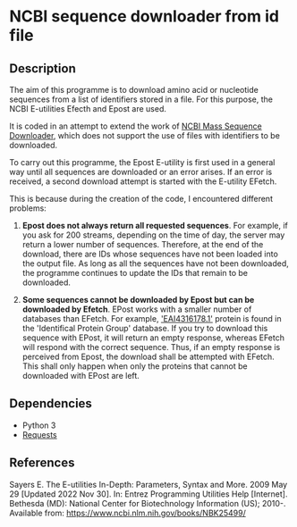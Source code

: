 # NCBI sequence downloader from id file

## Description

The aim of this programme is to download amino acid or nucleotide sequences from a list of identifiers stored in a file. For this purpose, the NCBI E-utilities Efecth and Epost are used.  

It is coded in an attempt to extend the work of [NCBI Mass Sequence Downloader](https://github.com/StuntsPT/NCBI_Mass_Downloader), which does not support the use of files with identifiers to be downloaded.

To carry out this programme, the Epost E-utility is first used in a general way until all sequences are downloaded or an error arises. If an error is received, a second download attempt is started with the E-utility EFetch.

This is because during the creation of the code, I encountered different problems:

1. **Epost does not always return all requested sequences**. For example, if you ask for 200 streams, depending on the time of day, the server may return a lower number of sequences. Therefore, at the end of the download, there are IDs whose sequences have not been loaded into the output file. As long as all the sequences have not been downloaded, the programme continues to update the IDs that remain to be downloaded.

2. **Some sequences cannot be downloaded by Epost but can be downloaded by Efetch**. EPost works with a smaller number of databases than EFetch. For example, ['EAI4316178.1'](https://www.ncbi.nlm.nih.gov/search/all/?term=EAI4316178.1) protein is found in the 'Identifical Protein Group' database. If you try to download this sequence with EPost, it will return an empty response, whereas EFetch will respond with the correct sequence. Thus, if an empty response is perceived from Epost, the download shall be attempted with EFetch. This shall only happen when only the proteins that cannot be downloaded with EPost are left.

## Dependencies
- Python 3
- [Requests](https://github.com/psf/requests)

## References

Sayers E. The E-utilities In-Depth: Parameters, Syntax and More. 2009 May 29 [Updated 2022 Nov 30]. In: Entrez Programming Utilities Help [Internet]. Bethesda (MD): National Center for Biotechnology Information (US); 2010-. Available from: https://www.ncbi.nlm.nih.gov/books/NBK25499/
